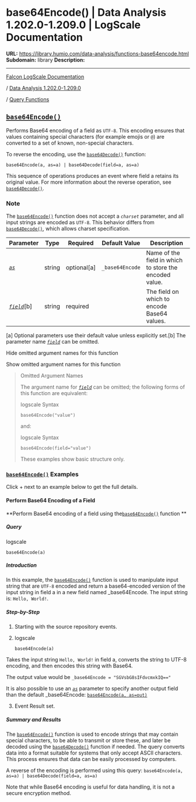 # base64Encode() | Data Analysis 1.202.0-1.209.0 | LogScale Documentation

**URL:** https://library.humio.com/data-analysis/functions-base64encode.html
**Subdomain:** library
**Description:** 

---

[Falcon LogScale Documentation](https://library.humio.com)

/ [Data Analysis 1.202.0-1.209.0](data-analysis-docs.html)

/ [Query Functions](functions.html)

## [`base64Encode()`](functions-base64encode.html "base64Encode\(\)")

Performs Base64 encoding of a field as `UTF-8`. This encoding ensures that values containing special characters (for example emojis or `@`) are converted to a set of known, non-special characters. 

To reverse the encoding, use the [`base64Decode()`](functions-base64decode.html "base64Decode\(\)") function: 
    
    
    base64Encode(a, as=a) | base64Decode(field=a, as=a)

This sequence of operations produces an event where field a retains its original value. For more information about the reverse operation, see [`base64Decode()`](functions-base64decode.html "base64Decode\(\)"). 

### Note

The [`base64Encode()`](functions-base64encode.html "base64Encode\(\)") function does not accept a _`charset`_ parameter, and all input strings are encoded as `UTF-8`. This behavior differs from [`base64Decode()`](functions-base64decode.html "base64Decode\(\)"), which allows charset specification. 

Parameter| Type| Required| Default Value| Description  
---|---|---|---|---  
[ _`as`_](functions-base64encode.html#query-functions-base64encode-as)|  string| optional[a] | `_base64Encode`|  Name of the field in which to store the encoded value.   
[_`field`_](functions-base64encode.html#query-functions-base64encode-field)[b]| string| required |  |  The field on which to encode Base64 values.   
[a] Optional parameters use their default value unless explicitly set.[b] The parameter name [_`field`_](functions-base64encode.html#query-functions-base64encode-field) can be omitted.  
  
Hide omitted argument names for this function

Show omitted argument names for this function

> Omitted Argument Names
> 
> The argument name for [_`field`_](functions-base64encode.html#query-functions-base64encode-field) can be omitted; the following forms of this function are equivalent:
> 
> logscale Syntax
>     
>     
>     base64Encode("value")
> 
> and:
> 
> logscale Syntax
>     
>     
>     base64Encode(field="value")
> 
> These examples show basic structure only.

### [`base64Encode()`](functions-base64encode.html "base64Encode\(\)") Examples

Click + next to an example below to get the full details.

#### Perform Base64 Encoding of a Field

**Perform Base64 encoding of a field using the[`base64Encode()`](functions-base64encode.html "base64Encode\(\)") function **

##### Query

logscale
    
    
    base64Encode(a)

##### Introduction

In this example, the [`base64Encode()`](functions-base64encode.html "base64Encode\(\)") function is used to manipulate input string that are `UTF-8` encoded and return a base64-encoded version of the input string in field a in a new field named _base64Encode. The input string is: `Hello, World!`. 

##### Step-by-Step

  1. Starting with the source repository events.

  2. logscale
         
         base64Encode(a)

Takes the input string `Hello, World!` in field a, converts the string to UTF-8 encoding, and then encodes this string with Base64. 

The output value would be `_base64Encode = "SGVsbG8sIFdvcmxkIQ=="`

It is also possible to use an [_`as`_](syntax-fields.html#syntax-fields-from-functions "as Parameters") parameter to specify another output field than the default _base64Encode: [`base64Encode(a, as=out)`](functions-base64encode.html "base64Encode\(\)")

  3. Event Result set.




##### Summary and Results

The [`base64Encode()`](functions-base64encode.html "base64Encode\(\)") function is used to encode strings that may contain special characters, to be able to transmit or store these, and later be decoded using the [`base64Decode()`](functions-base64decode.html "base64Decode\(\)") function if needed. The query converts data into a format suitable for systems that only accept ASCII characters. This process ensures that data can be easily processed by computers. 

A reverse of the encoding is performed using this query: `base64Encode(a, as=a) | base64Decode(field=a, as=a) `

Note that while Base64 encoding is useful for data handling, it is not a secure encryption method.

